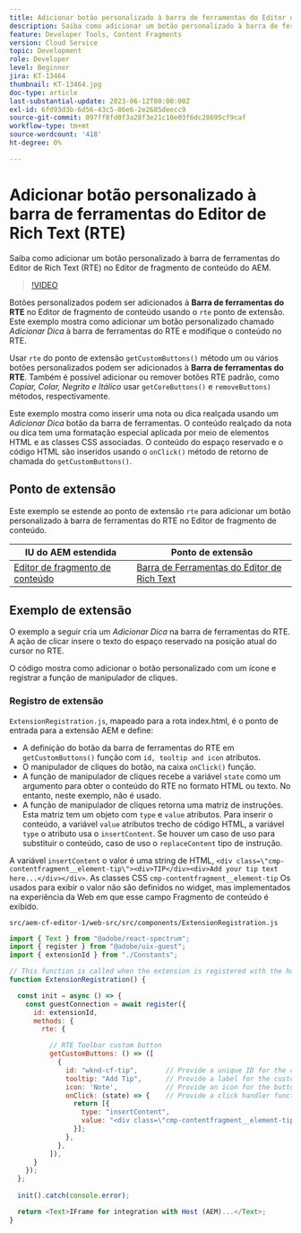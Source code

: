 ```yaml
---
title: Adicionar botão personalizado à barra de ferramentas do Editor de Rich Text (RTE)
description: Saiba como adicionar um botão personalizado à barra de ferramentas do Editor de Rich Text (RTE) no Editor de fragmento de conteúdo do AEM
feature: Developer Tools, Content Fragments
version: Cloud Service
topic: Development
role: Developer
level: Beginner
jira: KT-13464
thumbnail: KT-13464.jpg
doc-type: article
last-substantial-update: 2023-06-12T00:00:00Z
exl-id: 6fd93d3b-6d56-43c5-86e6-2e2685deecc9
source-git-commit: 097ff8fd0f3a28f3e21c10e03f6dc28695cf9caf
workflow-type: tm+mt
source-wordcount: '418'
ht-degree: 0%

---
```


# Adicionar botão personalizado à barra de ferramentas do Editor de Rich Text (RTE)

Saiba como adicionar um botão personalizado à barra de ferramentas do Editor de Rich Text (RTE) no Editor de fragmento de conteúdo do AEM.

>[!VIDEO](https://video.tv.adobe.com/v/3420768?quality=12&learn=on)

Botões personalizados podem ser adicionados à **Barra de ferramentas do RTE** no Editor de fragmento de conteúdo usando o `rte` ponto de extensão. Este exemplo mostra como adicionar um botão personalizado chamado _Adicionar Dica_ à barra de ferramentas do RTE e modifique o conteúdo no RTE.

Usar `rte` do ponto de extensão `getCustomButtons()` método um ou vários botões personalizados podem ser adicionados à **Barra de ferramentas do RTE**. Também é possível adicionar ou remover botões RTE padrão, como _Copiar, Colar, Negrito e Itálico_ usar `getCoreButtons()` e `removeButtons)` métodos, respectivamente.

Este exemplo mostra como inserir uma nota ou dica realçada usando um _Adicionar Dica_ botão da barra de ferramentas. O conteúdo realçado da nota ou dica tem uma formatação especial aplicada por meio de elementos HTML e as classes CSS associadas. O conteúdo do espaço reservado e o código HTML são inseridos usando o `onClick()` método de retorno de chamada do `getCustomButtons()`.

## Ponto de extensão

Este exemplo se estende ao ponto de extensão `rte` para adicionar um botão personalizado à barra de ferramentas do RTE no Editor de fragmento de conteúdo.

| IU do AEM estendida | Ponto de extensão |
| ------------------------ | --------------------- | 
| [Editor de fragmento de conteúdo](https://developer.adobe.com/uix/docs/services/aem-cf-editor/) | [Barra de Ferramentas do Editor de Rich Text](https://developer.adobe.com/uix/docs/services/aem-cf-editor/api/rte-toolbar/) |

## Exemplo de extensão

O exemplo a seguir cria um _Adicionar Dica_ na barra de ferramentas do RTE. A ação de clicar insere o texto do espaço reservado na posição atual do cursor no RTE.

O código mostra como adicionar o botão personalizado com um ícone e registrar a função de manipulador de cliques.

### Registro de extensão

`ExtensionRegistration.js`, mapeado para a rota index.html, é o ponto de entrada para a extensão AEM e define:

+ A definição do botão da barra de ferramentas do RTE em `getCustomButtons()` função com `id, tooltip and icon` atributos.
+ O manipulador de cliques do botão, na caixa `onClick()` função.
+ A função de manipulador de cliques recebe a variável `state` como um argumento para obter o conteúdo do RTE no formato HTML ou texto. No entanto, neste exemplo, não é usado.
+ A função de manipulador de cliques retorna uma matriz de instruções. Esta matriz tem um objeto com `type` e `value` atributos. Para inserir o conteúdo, a variável `value` atributos trecho de código HTML, a variável `type` o atributo usa o `insertContent`. Se houver um caso de uso para substituir o conteúdo, caso de uso o `replaceContent` tipo de instrução.

A variável `insertContent` o valor é uma string de HTML, `<div class=\"cmp-contentfragment__element-tip\"><div>TIP</div><div>Add your tip text here...</div></div>`. As classes CSS `cmp-contentfragment__element-tip` Os usados para exibir o valor não são definidos no widget, mas implementados na experiência da Web em que esse campo Fragmento de conteúdo é exibido.


`src/aem-cf-editor-1/web-src/src/components/ExtensionRegistration.js`

```javascript
import { Text } from "@adobe/react-spectrum";
import { register } from "@adobe/uix-guest";
import { extensionId } from "./Constants";

// This function is called when the extension is registered with the host and runs in an iframe in the Content Fragment Editor browser window.
function ExtensionRegistration() {

  const init = async () => {
    const guestConnection = await register({
      id: extensionId,
      methods: {
        rte: {

          // RTE Toolbar custom button
          getCustomButtons: () => ([
            {
              id: "wknd-cf-tip",       // Provide a unique ID for the custom button
              tooltip: "Add Tip",      // Provide a label for the custom button
              icon: 'Note',            // Provide an icon for the button (see https://spectrum.adobe.com/page/icons/ for a list of available icons)
              onClick: (state) => {    // Provide a click handler function that returns the instructions array with type and value. This example inserts the HTML snippet for TIP content.
                return [{
                  type: "insertContent",
                  value: "<div class=\"cmp-contentfragment__element-tip\"><div>TIP</div><div>Add your tip text here...</div></div>"
                }];
              },
            },
          ]),
      }
    });
  };
  
  init().catch(console.error);

  return <Text>IFrame for integration with Host (AEM)...</Text>;
}
```
